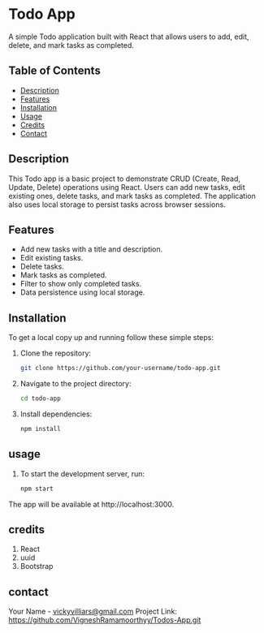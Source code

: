 # Todo App

A simple Todo application built with React that allows users to add, edit, delete, and mark tasks as completed.

## Table of Contents
- [Description](#description)
- [Features](#features)
- [Installation](#installation)
- [Usage](#usage)
- [Credits](#credits)
- [Contact](#contact)

## Description

This Todo app is a basic project to demonstrate CRUD (Create, Read, Update, Delete) operations using React. Users can add new tasks, edit existing ones, delete tasks, and mark tasks as completed. The application also uses local storage to persist tasks across browser sessions.

## Features

- Add new tasks with a title and description.
- Edit existing tasks.
- Delete tasks.
- Mark tasks as completed.
- Filter to show only completed tasks.
- Data persistence using local storage.

## Installation

To get a local copy up and running follow these simple steps:

1. Clone the repository:
   ```bash
   git clone https://github.com/your-username/todo-app.git

2. Navigate to the project directory:
   ```bash
   cd todo-app

3. Install dependencies:
   ```bash
   npm install

## usage

1. To start the development server, run:
   ```bash
   npm start

The app will be available at http://localhost:3000.

## credits

1. React
2. uuid
3. Bootstrap

## contact 

Your Name - vickyvilliars@gmail.com
Project Link: https://github.com/VigneshRamamoorthyy/Todos-App.git